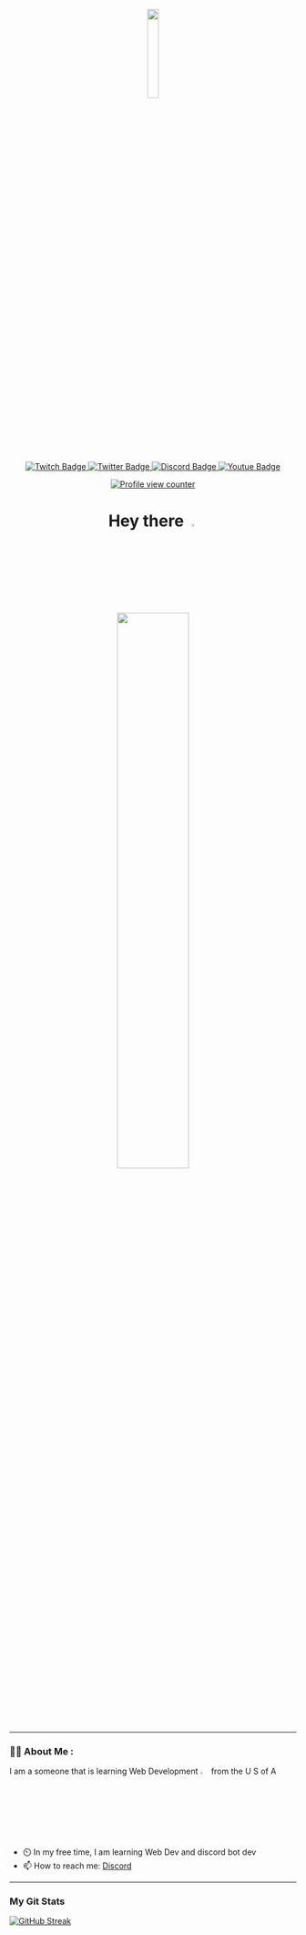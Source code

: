 <p align="center" width="100%">
  <a href="https://media.giphy.com/media/KoNYPNsRlbkCWD2ykO/giphy.gif"><img width="20%"  src="https://media.giphy.com/media/KoNYPNsRlbkCWD2ykO/giphy.gif"></a>
</p>

<p align="center" width="100%">
 <a href="https://www.twitch.tv/neverendingchapters">
    <img src="https://img.shields.io/badge/twitch-blueviolet?logo=twitch&logoColor=white&style=for-the-badge" alt="Twitch Badge"/>
   </a>
 <a href="https://twitter.com/NeverEndingChap">
   <img src="https://img.shields.io/badge/Twitter-blue?logo=twitter&logoColor=white&style=for-the-badge" alt="Twitter Badge"/>
  </a>
 <a href="https://discord.com/users/244920282333184001">
   <img src="https://img.shields.io/badge/discord-blue?logo=discord&logoColor=white&style=for-the-badge" alt="Discord Badge"/>
  </a>
  <a href="https://www.youtube.com/channel/UCd-C87cgJCOlzSgOrn_iKOQ">
   <img src="https://img.shields.io/badge/YouTube-red?logo=youtube&logoColor=white&style=for-the-badge" alt="Youtue Badge"/>
  </a>
</p>

<p align="center" width="100%">
 <a href="https://github.com/NEChapters/">
   <img src="https://komarev.com/ghpvc/?username=NEChapters&style=flat&color=blue" alt="Profile view counter"/>
  </a>
 </p>

<h1 align="center" width="100%">
 Hey there
  <img src="https://media.giphy.com/media/hvRJCLFzcasrR4ia7z/giphy.gif" width="3.5%"/>
 </h1>

<p align="center" width="100%">
  <img src="https://media.giphy.com/media/Z9mnGHAh5i6hy9yRag/giphy.gif" width="50%"/>
</p>

---

### :technologist: About Me :

I am a someone that is learning Web Development <img src="https://media.giphy.com/media/UQ1EI1ML2ABQdbebup/giphy.gif" width="3%"> from the U S of A
- :timer_clock: In my free time, I am learning Web Dev and discord bot dev
- :mailbox: How to reach me: [Discord](https://discord.com/users/244920282333184001)

---
### My Git Stats
[![GitHub Streak](http://github-readme-streak-stats.herokuapp.com?user=NEChapters&theme=github-dark-blue&hide_border=true?count_private=true&date_format=M%20j%5B%2C%20Y%5D)](https://git.io/streak-stats)
<!---
[![Top Langs](https://github-readme-stats.vercel.app/api/top-langs/?username=NEChapters&layout=compact&theme=github-dark-blue?count_private=true)](https://github.com/anuraghazra/github-readme-stats)
--->
